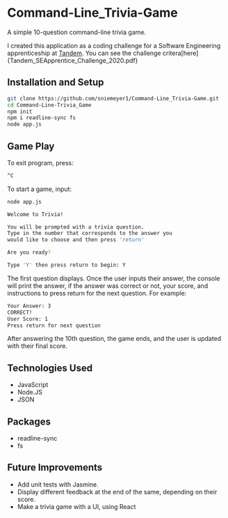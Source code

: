 # Command-Line_Trivia-Game

A simple 10-question command-line trivia game.

I created this application as a coding challenge for a Software Engineering apprenticeship at [Tandem](https://madeintandem.com/contact/chicago/).
You can see the challenge critera[here]{Tandem_SEApprentice_Challenge_2020.pdf}

## Installation and Setup

```bash
git clone https://github.com/sniemeyer1/Command-Line_Trivia-Game.git
cd Command-Line-Trivia_Game
npm init
npm i readline-sync fs
node app.js
```

## Game Play

To exit program, press:

```bash
^C
```

To start a game, input:

```bash
node app.js
```

```bash
Welcome to Trivia!

You will be prompted with a trivia question.
Type in the number that corresponds to the answer you
would like to choose and then press 'return'

Are you ready?

Type 'Y' then press return to begin: Y
```

The first question displays. Once the user inputs their answer, the console will print the answer, if the answer was correct or not, your score, and instructions to press return for the next question. For example:

```bash
Your Answer: 3
CORRECT!
User Score: 1
Press return for next question
```

After answering the 10th question, the game ends, and the user is updated with their final score.

## Technologies Used

* JavaScript
* Node.JS
* JSON

## Packages

* readline-sync
* fs

## Future Improvements

* Add unit tests with Jasmine.
* Display different feedback at the end of the same, depending on their score.
* Make a trivia game with a UI, using React
